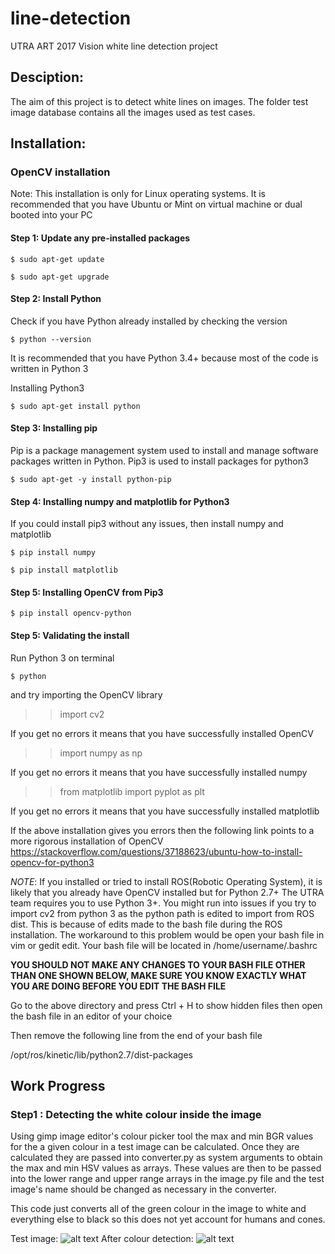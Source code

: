 # line-detection
UTRA ART 2017 Vision white line detection project



## Desciption:
The aim of this project is to detect white lines on images. The folder test image database contains all the images used as test cases.


## Installation: 

### OpenCV installation 
Note: This installation is only for Linux operating systems. It is recommended that you have Ubuntu or Mint on virtual machine or dual booted into your PC

#### Step 1: Update any pre-installed packages

    $ sudo apt-get update
 
    $ sudo apt-get upgrade
 
#### Step 2: Install Python 
 
Check if you have Python already installed by checking the version
 
    $ python --version
 
It is recommended that you have Python 3.4+ because most of the code is written in Python 3
 
Installing Python3
 
    $ sudo apt-get install python

#### Step 3: Installing pip
Pip is a package management system used to install and manage software packages written in Python. Pip3 is used to install packages for python3
 
    $ sudo apt-get -y install python-pip
 
#### Step 4: Installing numpy and matplotlib for Python3
If you could install pip3 without any issues, then install numpy and matplotlib

    $ pip install numpy

    $ pip install matplotlib

#### Step 5: Installing OpenCV from Pip3

    $ pip install opencv-python

#### Step 5: Validating the install

Run Python 3 on terminal

    $ python

and try importing the OpenCV library
>> import cv2

If you get no errors it means that you have successfully installed OpenCV
>> import numpy as np

If you get no errors it means that you have successfully installed numpy

>> from matplotlib import pyplot as plt

If you get no errors it means that you have successfully installed matplotlib

If the above installation gives you errors then the following link points to a more rigorous installation of OpenCV
https://stackoverflow.com/questions/37188623/ubuntu-how-to-install-opencv-for-python3

_NOTE_: If you installed or tried to install ROS(Robotic Operating System), it is likely that you already have OpenCV installed but for Python 2.7+ The UTRA team requires you to use Python 3+. You might run into issues if you try to import cv2 from python 3 as the python path is edited to import from ROS dist. This is because of edits made to the bash file during the ROS installation.
The workaround to this problem would be open your bash file in vim or gedit edit. Your bash file will be located in /home/username/.bashrc


**YOU SHOULD NOT MAKE ANY CHANGES TO YOUR BASH FILE OTHER THAN ONE SHOWN BELOW, MAKE SURE YOU KNOW EXACTLY WHAT YOU ARE DOING BEFORE YOU EDIT THE BASH FILE**

Go to the above directory and press Ctrl + H to show hidden files then open the bash file in an editor of your choice

Then remove the following line from the end of your bash file

/opt/ros/kinetic/lib/python2.7/dist-packages

## Work Progress
### Step1 : Detecting the white colour inside the image
Using gimp image editor's colour picker tool the max and min BGR values for the a given colour in a test image can be calculated. Once they are calculated they are passed into converter.py as system arguments to obtain the max and min HSV values as arrays.
These values are then to be passed into the lower range and upper range arrays in the image.py file and the test image's name should be changed as necessary in the converter.

This code just converts all of the green colour in the image to white and everything else to black so this does not yet account for humans and cones.

Test image:
![alt text](https://github.com/UTRA-CV/line-detection/blob/master/colourdetector/img_3.jpg "testimage")
After colour detection:
![alt text](https://github.com/UTRA-CV/line-detection/blob/master/colourdetector/mask.jpg "output")


